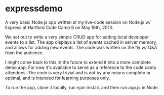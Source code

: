 expressdemo
===========

A very basic Node.js app written at my live-code session on Node.js w/ Express at Hartford Code Camp 6 on May 18th, 2013.

We set out to write a very simple CRUD app for adding local developer events to a list. The app displays a list of events cached in server memory, and allows for adding new events. The code was written on the fly w/ Q&A from the audience.

I might come back to this in the future to extend it into a more complete demo app. For now it's available to serve as a reference to the code camp attendees. The code is very trivial and is not by any means complete or optimal, and is intended for learning purposes only.

To run the app, clone it locally, run npm install, and then run app.js in Node.
